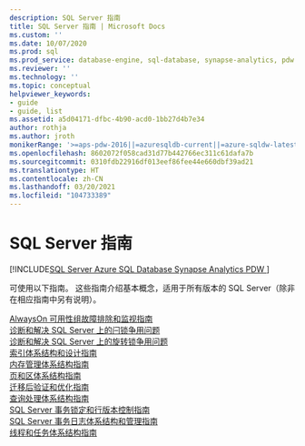 ```yaml
---
description: SQL Server 指南
title: SQL Server 指南 | Microsoft Docs
ms.custom: ''
ms.date: 10/07/2020
ms.prod: sql
ms.prod_service: database-engine, sql-database, synapse-analytics, pdw
ms.reviewer: ''
ms.technology: ''
ms.topic: conceptual
helpviewer_keywords:
- guide
- guide, list
ms.assetid: a5d04171-dfbc-4b90-acd0-1bb27d4b7e34
author: rothja
ms.author: jroth
monikerRange: '>=aps-pdw-2016||=azuresqldb-current||=azure-sqldw-latest||>=sql-server-2016||>=sql-server-linux-2017||=azuresqldb-mi-current'
ms.openlocfilehash: 8602072f058cad31d77b442766ec311c61dafa7b
ms.sourcegitcommit: 0310fdb22916df013eef86fee44e660dbf39ad21
ms.translationtype: HT
ms.contentlocale: zh-CN
ms.lasthandoff: 03/20/2021
ms.locfileid: "104733389"
---
```

# <a name="sql-server-guides"></a>SQL Server 指南
[!INCLUDE[SQL Server Azure SQL Database Synapse Analytics PDW ](../includes/applies-to-version/sql-asdb-asdbmi-asa-pdw.md)]

可使用以下指南。 这些指南介绍基本概念，适用于所有版本的 SQL Server（除非在相应指南中另有说明）。 

[AlwaysOn 可用性组故障排除和监视指南](/previous-versions/sql/sql-server-guides/dn135328(v=sql.110))  
[诊断和解决 SQL Server 上的闩锁争用问题](../relational-databases/diagnose-resolve-latch-contention.md)   
[诊断和解决 SQL Server 上的旋转锁争用问题](../relational-databases/diagnose-resolve-spinlock-contention.md)   
[索引体系结构和设计指南](../relational-databases/sql-server-index-design-guide.md)  
[内存管理体系结构指南](../relational-databases/memory-management-architecture-guide.md)  
[页和区体系结构指南](../relational-databases/pages-and-extents-architecture-guide.md)  
[迁移后验证和优化指南](../relational-databases/post-migration-validation-and-optimization-guide.md)  
[查询处理体系结构指南](../relational-databases/query-processing-architecture-guide.md)  
[SQL Server 事务锁定和行版本控制指南](../relational-databases/sql-server-transaction-locking-and-row-versioning-guide.md)  
[SQL Server 事务日志体系结构和管理指南](../relational-databases/sql-server-transaction-log-architecture-and-management-guide.md)  
[线程和任务体系结构指南](../relational-databases/thread-and-task-architecture-guide.md)   

